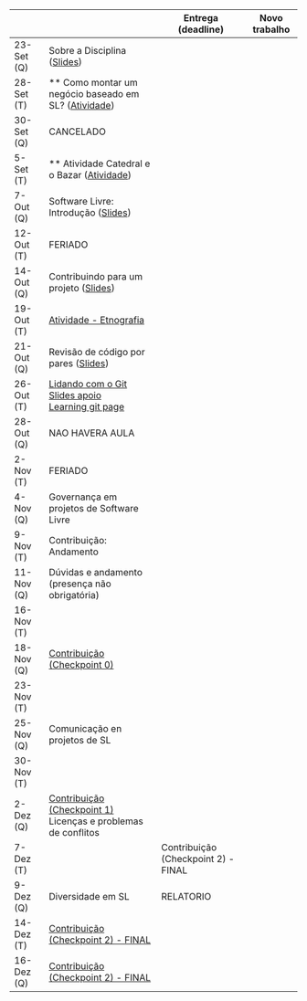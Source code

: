 
|           |                                                                                      |     Entrega (deadline)          |     Novo trabalho         |
|-----------|--------------------------------------------------------------------------------------|---------------------------------|---------------------------|
| 23-Set (Q)| Sobre a Disciplina ([Slides](notes/Lecture_01.pdf))                                  |                                 |                           | 
| 28-Set (T)| ** Como montar um negócio baseado em SL? ([Atividade](assignments/howToMakeMoney.md))|                                 |                           | 
| 30-Set (Q)| CANCELADO                                                                            |                                 |                           |
| 5-Set  (T)| ** Atividade Catedral e o Bazar ([Atividade](assignments/cathbaz.md))                |                                 |                           |
| 7-Out  (Q)| Software Livre: Introdução ([Slides](notes/Lecture_02.pdf))                          |                                 |                           |
| 12-Out (T)| FERIADO                                                                              |                                 |                           |
| 14-Out (Q)| Contribuindo para um projeto ([Slides](notes/Lecture_05.pdf))                        |||
| 19-Out (T)| [Atividade - Etnografia](assignments/preActivityEssay.md)                            |                                 |                           |
| 21-Out (Q)| Revisão de código por pares ([Slides](notes/Lecture_04.pdf))                    |                                 |                           |
| 26-Out (T)| [Lidando com o Git](assignments/gitAssignment.md) <br>[Slides apoio](notes/Lecture_03.pdf) <br>[Learning git page](https://learngitbranching.js.org/)                               |                     |                           |
| 28-Out (Q)| NAO HAVERA AULA                         |                                 |                        |
| 2-Nov  (T)| FERIADO                       |                                 |                           | 
| 4-Nov  (Q)| Governança em projetos de Software Livre                                             |                                 |                           |
| 9-Nov  (T)| Contribuição: Andamento                                                              |                                 |                           |
| 11-Nov (Q)| Dúvidas e andamento (presença não obrigatória)                                       |                                 |                           |
| 16-Nov (T)|                                                                                      |                                 |                           |
| 18-Nov (Q)| [Contribuição (Checkpoint 0)](assignments/contribution.md)                    |      |                           |
| 23-Nov (T)|                                                                                      |                                 |                           |
| 25-Nov (Q)| Comunicação en projetos de SL                                                        |                                 |                           |
| 30-Nov (T)|                                                                                      |                                 |                           |   
| 2-Dez  (Q)| [Contribuição (Checkpoint 1)](assignments/contribution.md)<br>Licenças e problemas de conflitos   |                    |                           |
| 7-Dez  (T)|                                                                                      | Contribuição (Checkpoint 2) - FINAL  |                      |
| 9-Dez  (Q)|  Diversidade em SL                                                                   | RELATORIO                       |                           |
| 14-Dez (T)| [Contribuição (Checkpoint 2) - FINAL](assignments/contribution.md)                   |                                 |                           |
| 16-Dez (Q)| [Contribuição (Checkpoint 2) - FINAL](assignments/contribution.md)                   |                                 |                           |

